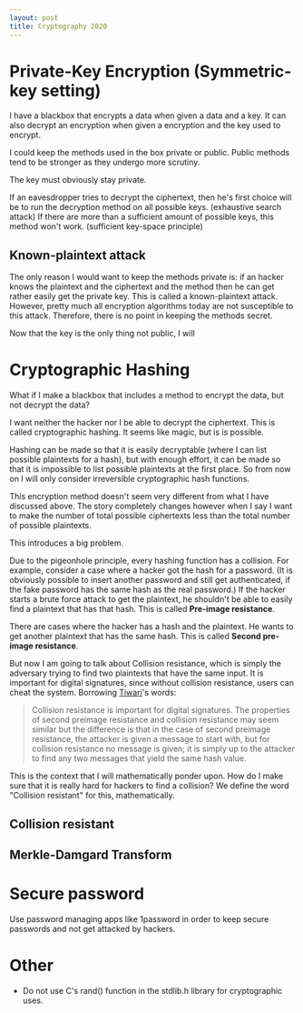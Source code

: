 ```yaml
---
layout: post
title: Cryptography 2020
---
```

# Private-Key Encryption (Symmetric-key setting)
I have a blackbox that encrypts a data when given a data and a key. It can also decrypt an encryption when given a encryption and the key used to encrypt.

I could keep the methods used in the box private or public. Public methods tend to be stronger as they undergo more scrutiny.

The key must obviously stay private.

If an eavesdropper tries to decrypt the ciphertext, then he's first choice will be to  run the decryption method on all possible keys. (exhaustive search attack) If there are more than a sufficient amount of possible keys, this method won't work. (sufficient key-space principle)

## Known-plaintext attack
The only reason I would want to keep the methods private is: if an hacker knows the plaintext and the ciphertext and the method then he can get rather easily get the private key. This is called a known-plaintext attack. However, pretty much all encryption algorithms today are not susceptible to this attack. Therefore, there is no point in keeping the methods secret.

Now that the key is the only thing not public, I will

# Cryptographic Hashing
What if I make a blackbox that includes a method to encrypt the data, but not decrypt the data?

I want neither the hacker nor I be able to decrypt the ciphertext. This is called cryptographic hashing. It seems like magic, but is is possible.

Hashing can be made so that it is easily decryptable (where I can list possible plaintexts for a hash), but with enough effort, it can be made so that it is impossible to list possible plaintexts at the first place. So from now on I will only consider irreversible cryptographic hash functions.

This encryption method doesn't seem very different from what I have discussed above. The story completely changes however when I say I want to make the number of total possible ciphertexts less than the total number of possible plaintexts.

This introduces a big problem.

Due to the pigeonhole principle, every hashing function has a collision. For example, consider a case where a hacker got the hash for a password. (It is obviously possible to insert another password and still get authenticated, if the fake password has the same hash as the real password.) If the hacker starts a brute force attack to get the plaintext, he shouldn't be able to easily find a plaintext that has that hash. This is called **Pre-image resistance**.

There are cases where the hacker has a hash and the plaintext. He wants to get another plaintext that has the same hash. This is called **Second pre-image resistance**.

But now I am going to talk about Collision resistance, which is simply the adversary trying to find two plaintexts that have the same input. It is important for digital signatures, since without collision resistance, users can cheat the system.
Borrowing [Tiwari](https://www.google.com/url?sa=t&rct=j&q=&esrc=s&source=web&cd=&ved=2ahUKEwin1aOgw6DtAhUTFogKHa6MAy4QFjABegQIAxAC&url=https://hrcak.srce.hr/file/281168#:~:text=The%2520properties%2520of%2520second%2520preimage,find%2520any%2520two%2520messages%2520that&usg=AOvVaw0AEYI8Fs9KwHp0xOsupZkk)'s words:

> Collision resistance is important for digital signatures. The properties of second preimage resistance and collision resistance may seem similar but the difference is that in the case of second preimage resistance, the attacker is given a message to start with, but for collision resistance no message is given; it is simply up to the attacker to find any two messages that yield the same hash value.

This is the context that I will mathematically ponder upon.
How do I make sure that it is really hard for hackers to find a collision? We define the word "Collision resistant" for this, mathematically.

## Collision resistant

## Merkle-Damgard Transform

# Secure password
Use password managing apps like 1password in order to keep secure passwords and not get attacked by hackers.

# Other
* Do not use C's rand() function in the stdlib.h library for cryptographic uses.
<!--stackedit_data:
eyJoaXN0b3J5IjpbLTE0MjI5NTgwMDIsMTI2ODk0MjAwMiwyMD
IwMzc2NDYsLTEzNzYwMjIzNjEsLTQwMTEzNjQwNCwtNzE5MTIz
NTEwLC0xNzI4MTA4MTYyLDQ5ODY3MTA2NCwxOTA4MTk2MzQ4LD
EwNzYxNTE4ODEsNjcxMTU2MzgxLC0xMDc3MDEwNTI5LC0xODcy
OTQyOTYxLC0xNjE3Nzg4NDkwLC0xMDA3NjEyODEzLDE3Njc5MT
AxMTUsMTMzNDQ3NjIyMSwtMjAxMzYwMzg5Miw1MzY5OTgzODRd
fQ==
-->